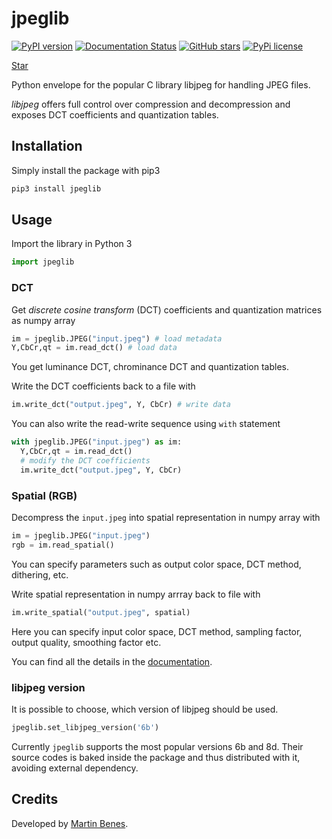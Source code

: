 # jpeglib

<!-- Place this tag in your head or just before your close body tag. -->
<script async defer src="https://buttons.github.io/buttons.js"></script>

[![PyPI version](https://badge.fury.io/py/jpeglib.svg)](https://pypi.org/project/jpeglib/)
[![Documentation Status](https://readthedocs.org/projects/jpeglib/badge/?version=latest)](https://jpeglib.readthedocs.io/)
[![GitHub stars](https://github.com/martinbenes1996/jpeglib)](https://img.shields.io/github/stars/martinbenes1996/jpeglib?label=stars&style=social)
[![PyPi license](https://badgen.net/pypi/license/pip/)](https://pypi.com/project/jpeglib/)

<!-- Place this tag where you want the button to render. -->
<a class="github-button" href="https://github.com/martinbenes1996/jpeglib" data-show-count="true" aria-label="Star martinbenes1996/jpeglib on GitHub">Star</a>

Python envelope for the popular C library libjpeg for handling JPEG files.

*libjpeg* offers full control over compression and decompression and exposes DCT coefficients and quantization tables.

## Installation

Simply install the package with pip3


```bash
pip3 install jpeglib
```

## Usage

Import the library in Python 3

```python
import jpeglib
```

### DCT

Get *discrete cosine transform* (DCT) coefficients and quantization matrices as numpy array


```python
im = jpeglib.JPEG("input.jpeg") # load metadata
Y,CbCr,qt = im.read_dct() # load data
```

You get luminance DCT, chrominance DCT and quantization tables.

Write the DCT coefficients back to a file with

```python
im.write_dct("output.jpeg", Y, CbCr) # write data
```

You can also write the read-write sequence using `with` statement

```python
with jpeglib.JPEG("input.jpeg") as im:
  Y,CbCr,qt = im.read_dct()
  # modify the DCT coefficients
  im.write_dct("output.jpeg", Y, CbCr)
```

### Spatial (RGB)

Decompress the `input.jpeg` into spatial representation in numpy array with

```python
im = jpeglib.JPEG("input.jpeg")
rgb = im.read_spatial()
```

You can specify parameters such as output color space, DCT method, dithering, etc.

Write spatial representation in numpy arrray back to file with

```python
im.write_spatial("output.jpeg", spatial)
```

Here you can specify input color space, DCT method, sampling factor, output quality, smoothing factor etc.

You can find all the details in the [documentation](https://jpeglib.readthedocs.io/).

### libjpeg version

It is possible to choose, which version of libjpeg should be used.

```python
jpeglib.set_libjpeg_version('6b')
```


Currently `jpeglib` supports the most popular versions 6b and 8d. Their source codes is baked inside the package
and thus distributed with it, avoiding external dependency.


## Credits

Developed by [Martin Benes](https://github.com/martinbenes1996).